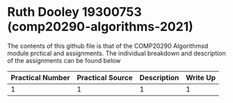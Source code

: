 # Ruth Dooley 19300753 (comp20290-algorithms-2021)

The contents of this github file is that of the COMP20290 Algorithmsd module prctical and assignments. The individual breakdown and description of the assignments can be found below 

Practical Number | Practical Source | Description | Write Up
---------------- | ---------------- | ----------- | --------
1 | 1| 1| 1
